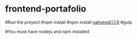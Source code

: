 # frontend-portafolio
#Run the proyect
#npm install
#npm install natives@1.1.6
#gulp


#You must have nodejs and npm installed
